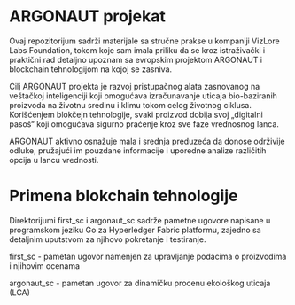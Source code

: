 # ARGONAUT projekat

Ovaj repozitorijum sadrži materijale sa stručne prakse u kompaniji VizLore Labs Foundation, tokom koje sam imala priliku da se kroz istraživački i praktični rad detaljno upoznam sa evropskim projektom ARGONAUT i blockchain tehnologijom na kojoj se zasniva.

Cilj ARGONAUT projekta je razvoj pristupačnog alata zasnovanog na veštačkoj inteligenciji koji omogućava izračunavanje uticaja bio-baziranih proizvoda na životnu sredinu i klimu tokom celog životnog ciklusa. Korišćenjem blokčejn tehnologije, svaki proizvod dobija svoj „digitalni pasoš“ koji omogućava sigurno praćenje kroz sve faze vrednosnog lanca. 

ARGONAUT aktivno osnažuje mala i srednja preduzeća da donose održivije odluke, pružajući im pouzdane informacije i uporedne analize različitih opcija u lancu vrednosti.

# Primena blokchain tehnologije

Direktorijumi first_sc i argonaut_sc sadrže pametne ugovore napisane u programskom jeziku Go za Hyperledger Fabric platformu, zajedno sa detaljnim uputstvom za njihovo pokretanje i testiranje.

first_sc - pametan ugovor namenjen za upravljanje podacima o proizvodima i njihovim ocenama

argonaut_sc - pametan ugovor za dinamičku procenu ekološkog uticaja (LCA)





